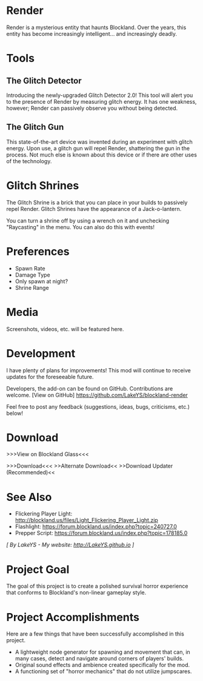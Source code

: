 # Render
Render is a mysterious entity that haunts Blockland. Over the years, this entity has become increasingly intelligent... and increasingly deadly.

# Tools
## The Glitch Detector
Introducing the newly-upgraded Glitch Detector 2.0! This tool will alert you to the presence of Render by measuring glitch energy. It has one weakness, however; Render can passively observe you without being detected.

## The Glitch Gun
This state-of-the-art device was invented during an experiment with glitch energy. Upon use, a glitch gun will repel Render, shattering the gun in the process. Not much else is known about this device or if there are other uses of the technology.

# Glitch Shrines
The Glitch Shrine is a brick that you can place in your builds to passively repel Render. Glitch Shrines have the appearance of a Jack-o-lantern.

You can turn a shrine off by using a wrench on it and unchecking "Raycasting" in the menu. You can also do this with events!

# Preferences
- Spawn Rate
- Damage Type
- Only spawn at night?
- Shrine Range

# Media
Screenshots, videos, etc. will be featured here.

# Development
I have plenty of plans for improvements! This mod will continue to receive updates for the foreseeable future.

Developers, the add-on can be found on GitHub. Contributions are welcome. [View on GitHub]
https://github.com/LakeYS/blockland-render

Feel free to post any feedback (suggestions, ideas, bugs, criticisms, etc.) below!

# Download
\>\>\>View on Blockland Glass<<<

\>\>\>Download<<< \>\>Alternate Download<<
\>\>Download Updater (Recommended)<<

# See Also
- Flickering Player Light: http://blockland.us/files/Light_Flickering_Player_Light.zip
- Flashlight: https://forum.blockland.us/index.php?topic=240727.0
- Prepper Script: https://forum.blockland.us/index.php?topic=178185.0

*[ By LakeYS - My website: http://LakeYS.github.io ]*

# Project Goal
The goal of this project is to create a polished survival horror experience that conforms to Blockland's non-linear gameplay style.

# Project Accomplishments
Here are a few things that have been successfully accomplished in this project.
- A lightweight node generator for spawning and movement that can, in many cases, detect and navigate around corners of players' builds.
- Original sound effects and ambience created specifically for the mod.
- A functioning set of "horror mechanics" that do not utilize jumpscares.
